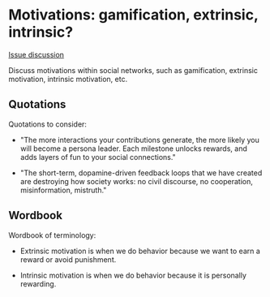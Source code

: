 # Motivations: gamification, extrinsic, intrinsic?

[Issue discussion](https://github.com/joelparkerhenderson/social_network_plan/issues/9)

Discuss motivations within social networks, such as gamification, extrinsic motivation, intrinsic motivation, etc.


## Quotations

Quotations to consider:

* "The more interactions your contributions generate, the more likely you will become a persona leader. Each milestone unlocks rewards, and adds layers of fun to your social connections."

* "The short-term, dopamine-driven feedback loops that we have created are destroying how society works: no civil discourse, no cooperation, misinformation, mistruth."


## Wordbook

Wordbook of terminology:

* Extrinsic motivation is when we do behavior because we want to earn a reward or avoid punishment.

* Intrinsic motivation is when we do behavior because it is personally rewarding.
